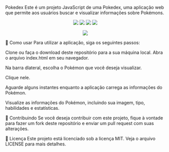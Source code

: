 Pokedex
Este é um projeto JavaScript de uma Pokedex, uma aplicação web que permite aos usuários buscar e visualizar informações sobre Pokémons.

<p align="center">
  <img src="https://img.shields.io/badge/made%20by-ChatGPT-blue.svg" >
  <img src="https://img.shields.io/badge/JavaScript-yellow.svg">
  <img src="https://img.shields.io/badge/HTML5-orange.svg">
  <img src="https://img.shields.io/badge/CSS3-blue.svg">
</p>
<p align="center">
  <img src="https://img.shields.io/github/marck45/Pokedex---Marck" >
</p>

🚀 Como usar
Para utilizar a aplicação, siga os seguintes passos:

Clone ou faça o download deste repositório para a sua máquina local.
Abra o arquivo index.html em seu navegador.

Na barra dlateral, escolha o  Pokémon que você deseja visualizar.

Clique nele.

Aguarde alguns instantes enquanto a aplicação carrega as informações do Pokémon.

Visualize as informações do Pokémon, incluindo sua imagem, tipo, habilidades e estatísticas.

🤝 Contribuindo
Se você deseja contribuir com este projeto, fique à vontade para fazer um fork deste repositório e enviar um pull request com suas alterações.

📝 Licença
Este projeto está licenciado sob a licença MIT. Veja o arquivo LICENSE para mais detalhes.
